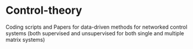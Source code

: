 # Control-theory
Coding scripts and Papers for data-driven methods for networked control systems (both supervised and unsupervised for both single and multiple matrix systems)


